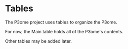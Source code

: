 # Tables

The P3ome project uses tables to organize the P3ome. 

For now, the Main table holds all of the P3ome's contents.

Other tables may be added later.
